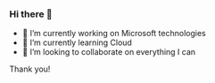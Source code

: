 ### Hi there 👋

- 🔭 I’m currently working on Microsoft technologies
- 🌱 I’m currently learning Cloud
- 👯 I’m looking to collaborate on everything I can

Thank you!
<!--
**haiderimrans/haiderimrans** is a ✨ _special_ ✨ repository because its `README.md` (this file) appears on your GitHub profile.

Here are some ideas to get you started:

- 🔭 I’m currently working on ...
- 🌱 I’m currently learning ...
- 👯 I’m looking to collaborate on ...
- 🤔 I’m looking for help with ...
- 💬 Ask me about ...
- 📫 How to reach me: ...
- 😄 Pronouns: ...
- ⚡ Fun fact: ...
-->
